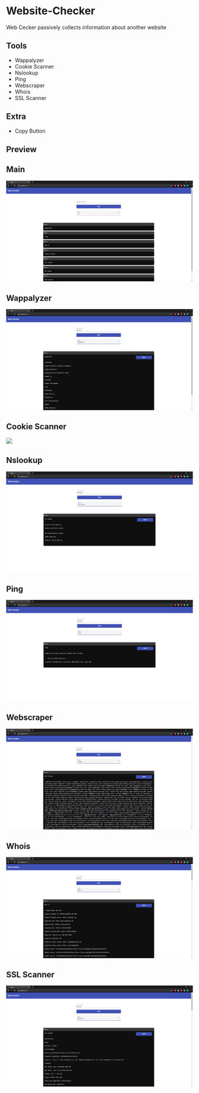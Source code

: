 # Website-Checker
Web Cecker passively collects information about another website

## Tools
* Wappalyzer
* Cookie Scanner
* Nslookup
* Ping
* Webscraper
* Whois
* SSL Scanner

## Extra
* Copy Button

## Preview
## Main
<img src="screenshots/Main.PNG"> <br>
## Wappalyzer 
<img src="screenshots/Wappalyzer.PNG"> <br>
## Cookie Scanner 
<img src="screenshots/MCookieain.PNG"> <br>
## Nslookup
<img src="screenshots/Nslookup.PNG"> <br>
## Ping
<img src="screenshots/Ping.PNG"> <br>
## Webscraper
<img src="screenshots/Scraper.PNG"> <br>
## Whois
<img src="screenshots/Whois.PNG"> <br>
## SSL Scanner
<img src="screenshots/SSL.PNG"> <br>
